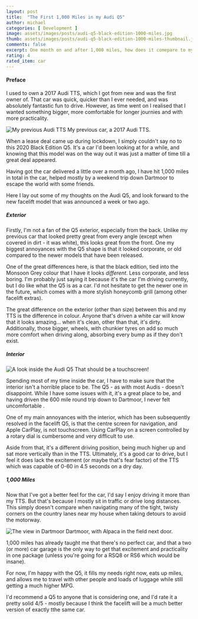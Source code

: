 ```yaml
---
layout: post
title:  "The First 1,000 Miles in my Audi Q5"
author: michael
categories: [ Development ]
image: assets/images/posts/audi-q5-black-edition-1000-miles.jpg
thumb: assets/images/posts/audi-q5-black-edition-1000-miles-thumbnail.jpg
comments: false
excerpt: One month on and after 1,000 miles, how does it comepare to my previous Audi TTS?
rating: 4
rated_item: car
---
```


#### Preface

I used to own a 2017 Audi TTS, which I got from new and was the first owner of. That car was quick, quicker than I ever needed, and was absolutely fantastic fun to drive. However, as time went on I realised that I wanted something bigger, more comfortable for longer journies and with more practicality.

<div class='post-image-holder-left'>
	<img src='{{ site.baseurl }}/assets/images/posts/white-audi-tts.jpg' alt='My previous Audi TTS'>
	<span>My previous car, a 2017 Audi TTS.</span>
</div>

When a lease deal came up during lockdown, I simply couldn't say no to this 2020 Black Edition Q5. It's a car I'd been looking at for a while, and knowing that this model was on the way out it was just a matter of time till a great deal appeared.

Having got the car delivered a little over a month ago, I have hit 1,000 miles in total in the car, helped mostly by a weekend trip down Dartmoor to escape the world with some friends. 

Here I lay out some of my thoughts on the Audi Q5, and look forward to the new facelift model that was announced a week or two ago.

##### Exterior

Firstly, I'm not a fan of the Q5 exterior, especially from the back. Unlike my previous car that looked pretty great from every angle (except when covered in dirt - it was white), this looks great from the front. One my biggest annoyances with the Q5 shape is that it looked corporate, or old compared to the newer models that have been released.

One of the great differences here, is that the black edition, tied into the Monsoon Grey colour that I have it looks _different_. Less corporate, and less boring. I'm probably just saying it because it's the car I'm driving currently, but I do like what the Q5 is as a car. I'd not hesitate to get the newer one in the future, which comes with a more stylish honeycomb grill (among other facelift extras).

The great difference on the exterior (other than size) between this and my TTS is the difference in colour. Anyone that's driven a white car will know that it looks amazing... when it's clean, other than that, it's dirty. Additionally, those bigger, wheels, with chunkier tyres on add so much more comfort when driving along, absorbing every bump as if they don't exist.

##### Interior

<div class='post-image-holder-right'>
	<img src='{{ site.baseurl }}/assets/images/posts/audi-q5-black-edition-interior.jpg' alt='A look inside the Audi Q5'>
	<span>That should be a touchscreen!</span>
</div>

Spending most of my time inside the car, I have to make sure that the interior isn't a horrible place to be. The Q5 - as with most Audis - doesn't disappoint. While I have some issues with it, it's a great place to be, and having driven the 600 mile round trip down to Dartmoor, I never felt uncomfortable .

One of my main annoyances with the interior, which has been subsequently resolved in the facelift Q5, is that the centre screen for navigation, and Apple CarPlay, is not touchscreen. Using CarPlay on a screen controlled by a rotary dial is cumbersome and very difficult to use. 

Aside from that, it's a different driving position, being much higher up and sat more vertically than in the TTS. Ultimately, it's a good car to drive, but I feel it does lack the excitement (or maybe that's fear factor) of the TTS which was capable of 0-60 in 4.5 seconds on a dry day. 

##### 1,000 Miles

Now that I've got a better feel for the car, I'd say I enjoy driving it more than my TTS. But that's because I mostly sit in traffic or drive long distances. This simply doesn't compare when navigating many of the tight, twisty corners on the country lanes near my house when taking detours to avoid the motorway.

<div class='post-image-holder-left'>
	<img src='{{ site.baseurl }}/assets/images/posts/view-of-dartmoor-field-with-alpaca.jpg' alt='The view in Dartmoor'>
	<span>Dartmoor, with Alpaca in the field next door.</span>
</div>

1,000 miles has already taught me that there's no perfect car, and that a two (or more) car garage is the only way to get that excitement and practicality in one package (unless you're going for a RSQ8 or RS6 which would be insane).

For now, I'm happy with the  Q5, it fills my needs right now, eats up miles, and allows me to travel with other people and loads of luggage while still getting a much higher MPG. 

I'd recommend a Q5 to anyone that is considering one, and I'd rate it a pretty solid 4/5 - mostly because I think the facelift will be a much better version of exactly tthe same car. 